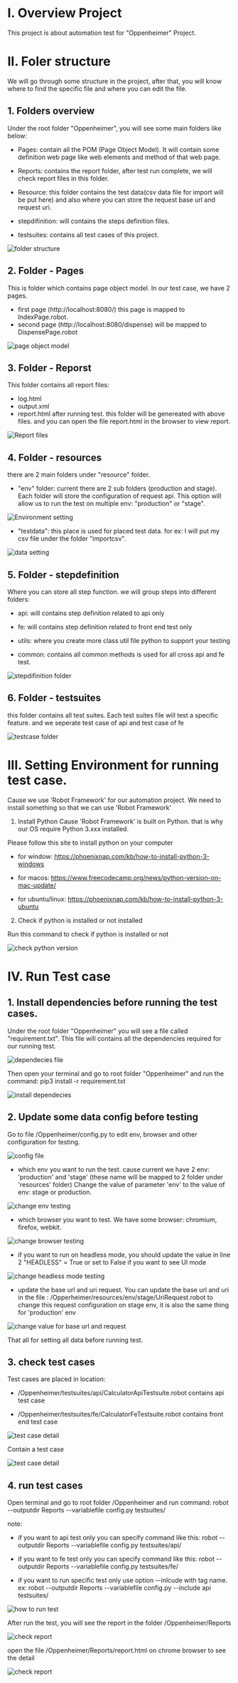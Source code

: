# I. Overview Project
This project is about automation test for "Oppenheimer" Project.

# II. Foler structure
We will go through some structure in the project, after that, you will know where to find the specific file and where you can edit the file.

## 1. Folders overview
Under the root folder "Oppenheimer", you will see some main folders like below:
+ Pages: contain all the POM (Page Object Model). It will contain some definition web page like web elements and method of that web page.

+ Reports: contains the report folder, after test run complete, we will check report files in this folder.

+ Resource: this folder contains the test data(csv data file for import will be put here) and also where you can store the request base url and request uri.

+ stepdifinition: will contains the steps definition files.

+ testsuites: contains all test cases of this project.

![folder structure](./Oppenheimer/images/img1.png )

## 2. Folder - Pages
This is folder which contains page object model. In our test case, we have 2 pages.
+ first page (http://localhost:8080/) this page is mapped to IndexPage.robot.
+ second page (http://localhost:8080/dispense) will be mapped to DispensePage.robot

![page object model](./Oppenheimer/images/img2.png )

## 3. Folder - Reporst
This folder contains all report files:
+ log.html
+ output.xml
+ report.html
after running test. this folder will be genereated with above files. and you can open the file report.html in the browser to view report.

![Report files](./Oppenheimer/images/img3.png )

## 4. Folder - resources
there are 2 main folders under "resource" folder.

+ "env" folder: current there are 2 sub folders (production and stage). Each folder will store the configuration of request api. This option will allow us to run the test on multiple env: "production" or "stage".

![Environment setting](./Oppenheimer/images/img4.png )

+ "testdata": this place is used for placed test data. for ex: I will put my csv file under the folder "importcsv". 

![data setting](./Oppenheimer/images/img5.png )

## 5. Folder - stepdefinition
Where you can store all step function. we will group steps into different folders: 
+ api: will contains step definition related to api only

+ fe: will contains step definition related to front end test only

+ utils: where you create more class util file python to support your testing

+ common: contains all common methods is used for all cross api and fe test.

![stepdifinition folder](./Oppenheimer/images/img6.png )


## 6. Folder - testsuites
this folder contains all test suites. Each test suites file will test a specific feature. and we seperate test case of api and test case of fe

![testcase folder](./Oppenheimer/images/img7.png )



# III. Setting Environment for running test case.
Cause we use 'Robot Framework' for our automation project. We need to install something so that we can use 'Robot Framework'

1. Install Python
Cause 'Robot Framework' is built on Python. that is why our OS require Python 3.xxx installed.

Please follow this site to install python on your computer

+ for window: https://phoenixnap.com/kb/how-to-install-python-3-windows

+ for macos: https://www.freecodecamp.org/news/python-version-on-mac-update/

+ for ubuntu/linux: https://phoenixnap.com/kb/how-to-install-python-3-ubuntu

2. Check if python is installed or not installed

Run this command to check if python is installed or not 

![check python version](./Oppenheimer/images/img8.png )

# IV. Run Test case
## 1. Install dependencies before running the test cases.

Under the root folder "Oppenheimer" you will see a file called "requirement.txt". This file will contains all the dependencies required for our running test. 

![dependecies file](./Oppenheimer/images/img9.png )

Then open your terminal and go to root folder "Oppenheimer" and run the command: pip3 install -r requirement.txt 

![install dependecies](./Oppenheimer/images/img10.png )

## 2. Update some data config before testing
Go to file /Oppenheimer/config.py to edit env, browser and other configuration for testing.

![config file](./Oppenheimer/images/img10-a.png )

+ which env you want to run the test. cause current we have 2 env: 'production' and 'stage' (these name will be mapped to 2 folder under 'resources' folder)
Change the value of parameter 'env' to the value of env: stage or production.

![change env testing](./Oppenheimer/images/img11.png )

+ which browser you want to test. We have some browser: chromium, firefox, webkit.

![change browser testing](./Oppenheimer/images/img13.png )

+ if you want to run on headless mode, you should update the value in line 2 "HEADLESS" = True or set to False if you want to see UI mode

![change headless mode testing](./Oppenheimer/images/img12.png )

+ update the base url and uri request. You can update the base url and uri in the file : /Opperheimer/resources/env/stage/UriRequest.robot to change this request configuration on stage env, it is also the same thing for 'production' env

![change value for base url and request](./Oppenheimer/images/img14.png )

That all for setting all data before running test.

## 3. check test cases
Test cases are placed in location: 
+ /Oppenheimer/testsuites/api/CalculatorApiTestsuite.robot contains api test case

+ /Oppenheimer/testsuites/fe/CalculatorFeTestsuite.robot contains front end test case

![test case detail](./Oppenheimer/images/img15.png )

Contain a test case

![test case detail](./Oppenheimer/images/img16.png )

## 4. run test cases
Open terminal and go to root folder /Oppenheimer
and run command: robot --outputdir Reports --variablefile config.py testsuites/

note: 
+ if you want to api test only you can specify command like this: robot --outputdir Reports --variablefile config.py testsuites/api/

+ if you want to fe test only you can specify command like this: robot --outputdir Reports --variablefile config.py testsuites/fe/

+ if you want to run specific test only use option --inlcude with tag name. 
ex: robot --outputdir Reports --variablefile config.py --include api testsuites/

![how to run test](./Oppenheimer/images/img17.png )

After run the test, you will see the report in the folder /Oppenheimer/Reports

![check report](./Oppenheimer/images/img18.png )

open the file /Oppenheimer/Reports/report.html on chrome browser to see the detail 

![check report](./Oppenheimer/images/img19.png )